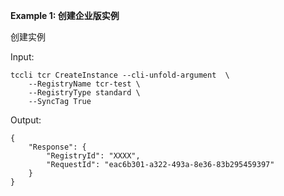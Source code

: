 **Example 1: 创建企业版实例**

创建实例

Input: 

```
tccli tcr CreateInstance --cli-unfold-argument  \
    --RegistryName tcr-test \
    --RegistryType standard \
    --SyncTag True
```

Output: 
```
{
    "Response": {
        "RegistryId": "XXXX",
        "RequestId": "eac6b301-a322-493a-8e36-83b295459397"
    }
}
```

